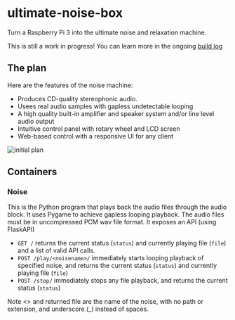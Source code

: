 # ultimate-noise-box
Turn a Raspberry Pi 3 into the ultimate noise and relaxation machine.

This is still a work in progress! You can learn more in the ongoing [build log](https://forums.balena.io/t/the-ultimate-diy-noise-machine/344407)

## The plan
Here are the features of the noise machine:
- Produces CD-quality stereophonic audio.
- Usees real audio samples with gapless undetectable looping
- A high quality built-in amplifier and speaker system and/or line level audio output
- Intuitive control panel with rotary wheel and LCD screen
- Web-based control with a responsive UI for any client

![initial plan](https://raw.githubusercontent.com/alanb128/ultimate-noise-box/main/initial_plan-50.jpeg)

## Containers

### Noise
This is the Python program that plays back the audio files through the audio block. It uses Pygame to achieve gapless looping playback. The audio files must be in uncompressed PCM wav file format. It exposes an API (using FlaskAPI) 
- `GET /` returns the current status (`status`) and currently playing file (`file`) and a list of valid API calls.
- `POST /play/<noisename>/` immediately starts looping playback of specified noise, and returns the current status (`status`) and currently playing file (`file`)
- `POST /stop/` immediately stops any file playback, and returns the current status (`status`)

Note <<noisename>> and returned file are the name of the noise, with no path or extension, and underscore (_) instead of spaces.
